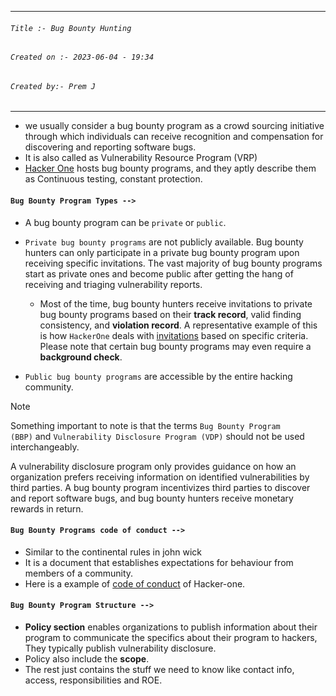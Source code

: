 
***
###### `Title :- Bug Bounty Hunting`
###### `Created on :- 2023-06-04 - 19:34`
###### `Created by:- Prem J`
***

- we usually consider a bug bounty program as a crowd sourcing initiative through which individuals can receive recognition and compensation for discovering and reporting software bugs.
- It is also called as Vulnerability Resource Program (VRP)
- [Hacker One](https://hackerone.com/bug-bounty-programs) hosts bug bounty programs, and they aptly describe them as Continuous testing, constant protection.

#### `Bug Bounty Program Types -->`

- A bug bounty program can be `private` or `public`.

- `Private bug bounty programs` are not publicly available. Bug bounty hunters can only participate in a private bug bounty program upon receiving specific invitations. The vast majority of bug bounty programs start as private ones and become public after getting the hang of receiving and triaging vulnerability reports.
    
    - Most of the time, bug bounty hunters receive invitations to private bug bounty programs based on their **track record**, valid finding consistency, and **violation record**. A representative example of this is how `HackerOne` deals with [invitations](https://docs.hackerone.com/hackers/invitations.html) based on specific criteria. Please note that certain bug bounty programs may even require a **background check**.
- `Public bug bounty programs` are accessible by the entire hacking community.

>[!Note]
>Something important to note is that the terms `Bug Bounty Program (BBP)` and `Vulnerability Disclosure Program (VDP)` should not be used interchangeably.
>
>A vulnerability disclosure program only provides guidance on how an organization prefers receiving information on identified vulnerabilities by third parties. A bug bounty program incentivizes third parties to discover and report software bugs, and bug bounty hunters receive monetary rewards in return.


#### `Bug Bounty Programs code of conduct -->`

- Similar to the continental rules in john wick
- It is a document that establishes expectations for behaviour from members of a community.
- Here is a example of [code of conduct](https://www.hacker101.com/resources/articles/code_of_conduct) of Hacker-one.

#### `Bug Bounty Program Structure -->`

- **Policy section** enables organizations to publish information about their program to communicate the specifics about their program to hackers, They typically publish vulnerability disclosure.
- Policy also include the **scope**. 
- The rest just contains the stuff we need to know like contact info, access, responsibilities and ROE.



